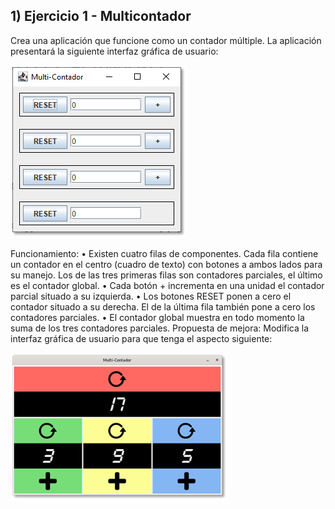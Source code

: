 ## 1) Ejercicio 1 -	Multicontador
Crea una aplicación que funcione como un contador múltiple. La aplicación presentará la siguiente interfaz gráfica de usuario:

![img](mdImg/Imagen1.png)

Funcionamiento:
•	Existen cuatro filas de componentes. Cada fila contiene un contador en el centro (cuadro de texto) con botones a ambos lados para su manejo. Los de las tres primeras filas son contadores parciales, el último es el contador global.
•	Cada botón  +  incrementa en una unidad el contador parcial situado a su izquierda.
•	Los botones  RESET  ponen a cero el contador situado a su derecha. El de la última fila también pone a cero los contadores parciales.
•	El contador global muestra en todo momento la suma de los tres contadores parciales.
Propuesta de mejora:
Modifica la interfaz gráfica de usuario para que tenga el aspecto siguiente:

![img](mdImg/Imagen2.png)


